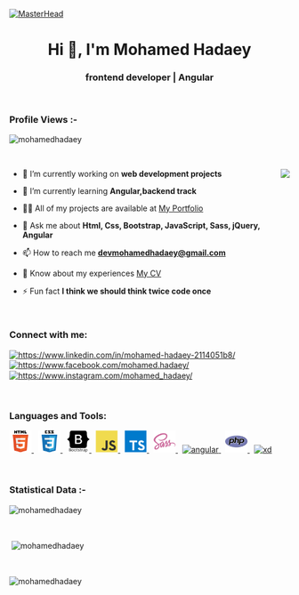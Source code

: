 [![MasterHead](https://res.cloudinary.com/practicaldev/image/fetch/s--_sk5cfBS--/c_imagga_scale,f_auto,fl_progressive,h_420,q_auto,w_1000/https://dev-to-uploads.s3.amazonaws.com/i/xndmxrfhliweofif9jty.png)](https://MohamedHadaey.io)
<h1 align="center">Hi 👋, I'm Mohamed Hadaey</h1>
<h3 align="center">frontend developer | Angular</h3>

<br>

<p align="right"> <h3>Profile Views :-</h3> <img src="https://komarev.com/ghpvc/?username=MohamedHadaey&label=Profile%20views&color=0e75b6&style=flat" alt="mohamedhadaey" /> </p>

<br>

<p><img align="right" src="https://raw.githubusercontent.com/Adam-pw/Adam-pw/main/animation_500_kxa883sd.gif" /></p>


- 🔭 I’m currently working on **web development projects**

- 🌱 I’m currently learning **Angular,backend track**

- 👨‍💻 All of my projects are available at [My Portfolio](https://mohamedhadaey.github.io/my-portfolio/)

- 💬 Ask me about **Html, Css, Bootstrap, JavaScript, Sass, jQuery, Angular**

- 📫 How to reach me **devmohamedhadaey@gmail.com**

- 📄 Know about my experiences [My CV](https://drive.google.com/file/d/1z1KwsgMLrhpA7FAGbwqUv-skl_WG7_Rs/view?usp=share_link)

- ⚡ Fun fact **I think we should think twice code once**

<br>

<h3 align="left">Connect with me:</h3>
<p align="left">
<a href="https://www.linkedin.com/in/mohamed-hadaey-2114051b8/" target="blank"><img align="center" src="https://raw.githubusercontent.com/rahuldkjain/github-profile-readme-generator/master/src/images/icons/Social/linked-in-alt.svg" alt="https://www.linkedin.com/in/mohamed-hadaey-2114051b8/" height="30" width="40" /></a>
<a href="https://www.facebook.com/mohamed.hadaey/" target="blank"><img align="center" src="https://raw.githubusercontent.com/rahuldkjain/github-profile-readme-generator/master/src/images/icons/Social/facebook.svg" alt="https://www.facebook.com/mohamed.hadaey/" height="30" width="40" /></a>
<a href="https://www.instagram.com/mohamed_hadaey/" target="blank"><img align="center" src="https://raw.githubusercontent.com/rahuldkjain/github-profile-readme-generator/master/src/images/icons/Social/instagram.svg" alt="https://www.instagram.com/mohamed_hadaey/" height="30" width="40" /></a>
</p>

<br>

<h3 align="left">Languages and Tools:</h3>
<p align="left">

<a href="https://www.w3.org/html/" target="_blank" rel="noreferrer"> <img src="https://raw.githubusercontent.com/devicons/devicon/master/icons/html5/html5-original-wordmark.svg" alt="html5" width="40" height="40"/> </a>  &nbsp;  <a href="https://www.w3schools.com/css/" target="_blank" rel="noreferrer"> <img src="https://raw.githubusercontent.com/devicons/devicon/master/icons/css3/css3-original-wordmark.svg" alt="css3" width="40" height="40"/> </a>  &nbsp;  <a href="https://getbootstrap.com" target="_blank" rel="noreferrer"> <img src="https://raw.githubusercontent.com/devicons/devicon/master/icons/bootstrap/bootstrap-plain-wordmark.svg" alt="bootstrap" width="40" height="40"/> </a>  &nbsp;  <a href="https://developer.mozilla.org/en-US/docs/Web/JavaScript" target="_blank" rel="noreferrer"> <img src="https://raw.githubusercontent.com/devicons/devicon/master/icons/javascript/javascript-original.svg" alt="javascript" width="40" height="40"/> </a>  &nbsp;  <a href="https://www.typescriptlang.org/" target="_blank" rel="noreferrer"> <img src="https://raw.githubusercontent.com/devicons/devicon/master/icons/typescript/typescript-original.svg" alt="typescript" width="40" height="40"/> </a>  &nbsp;  <a href="https://sass-lang.com" target="_blank" rel="noreferrer"> <img src="https://raw.githubusercontent.com/devicons/devicon/master/icons/sass/sass-original.svg" alt="sass" width="40" height="40"/> </a>  &nbsp;  <a href="https://angular.io" target="_blank" rel="noreferrer"> <img src="https://angular.io/assets/images/logos/angular/angular.svg" alt="angular" width="40" height="40"/> </a>  &nbsp;  <a href="https://www.php.net" target="_blank" rel="noreferrer"> <img src="https://raw.githubusercontent.com/devicons/devicon/master/icons/php/php-original.svg" alt="php" width="40" height="40"/> </a>  &nbsp;  <a href="https://www.adobe.com/products/xd.html" target="_blank" rel="noreferrer"> <img src="https://cdn.worldvectorlogo.com/logos/adobe-xd.svg" alt="xd" width="40" height="40"/>    </a> </p>

<br>

<h3>Statistical Data :-</h3>

<p><img align="center"
 src="https://github-readme-stats.vercel.app/api/top-langs?username=mohamedhadaey&show_icons=true&locale=en&bg_color=0d1117&text_color=ffffff&layout=compact" alt="mohamedhadaey" /></p>

<br>

<p>&nbsp;<img align="center" src="https://github-readme-stats.vercel.app/api?username=mohamedhadaey&show_icons=true&locale=en&bg_color=0d1117&text_color=ffffff&repo=convoychat" alt="mohamedhadaey" /></p>

<br>

<p><img align="center" src="https://github-readme-streak-stats.herokuapp.com/?user=mohamedhadaey&theme=dark&background=0d1117&date_format=M%20j%5B%2C%20Y%5D" alt="mohamedhadaey" /></p>

